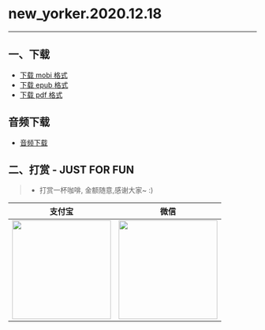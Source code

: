 # new_yorker.2020.12.18
--------------
## 一、下载
* [下载 mobi 格式](https://raw.githubusercontent.com/hehonghui/the-economist-ebooks/master/02_new_yorker/2020.12.18/new_yorker.2020.12.18.mobi) 
* [下载 epub 格式](https://raw.githubusercontent.com/hehonghui/the-economist-ebooks/master/02_new_yorker/2020.12.18/new_yorker.2020.12.18.epub)
* [下载 pdf 格式](https://raw.githubusercontent.com/hehonghui/the-economist-ebooks/master/02_new_yorker/2020.12.18/new_yorker.2020.12.18.pdf)
    
## 音频下载

* [音频下载](https://github.com/hehonghui/the-economist-ebooks/wiki/te_audios_2020)
## 二、打赏 - JUST FOR FUN
> * 打赏一杯咖啡, 金额随意,感谢大家~ :)
    
|   支付宝   |   微信    |
|------------|-----------|
|<img src="https://img-blog.csdnimg.cn/20200412132734488.JPG?x-oss-process=image/watermark,type_ZmFuZ3poZW5naGVpdGk,shadow_10,text_aHR0cHM6Ly9ibG9nLmNzZG4ubmV0L2Jib3lmZWl5dQ==,size_16,color_FFFFFF,t_70" width="200"/>| <img src="https://img-blog.csdnimg.cn/20200911174255577.jpg?x-oss-process=image/watermark,type_ZmFuZ3poZW5naGVpdGk,shadow_10,text_aHR0cHM6Ly9ibG9nLmNzZG4ubmV0L2Jib3lmZWl5dQ==,size_16,color_FFFFFF,t_70" width="200"/>  |
